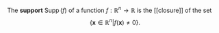 The **support** $\operatorname{Supp}(f)$ of a function $f:\mathbb{R}^n\to\mathbb{R}$ is the [[closure]] of the set $$\{\mathbf{x}\in\mathbb{R}^n|f(\mathbf{x})\ne0\}.$$
